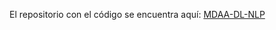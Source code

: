 El repositorio con el código se encuentra aquí: [MDAA-DL-NLP](https://github.com/NestorRV/MDAA-DL-NLP)